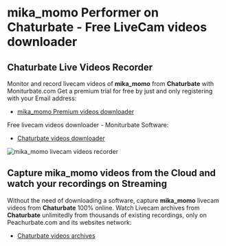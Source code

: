 # mika_momo Performer on Chaturbate - Free LiveCam videos downloader

## Chaturbate Live Videos Recorder

Monitor and record livecam videos of **mika_momo** from **Chaturbate** with Moniturbate.com
Get a premium trial for free by just and only registering with your Email address:
* [mika_momo Premium videos downloader](https://moniturbate.com/request-demo-licence-key.html)

Free livecam videos downloader - Moniturbate Software:
* [Chaturbate videos downloader](https://moniturbate.com/moniturbate-download-software.html)

![mika_momo livecam videos recorder](https://peachurnet.com/templates/moniturbate-software.png)


## Capture mika_momo videos from the Cloud and watch your recordings on Streaming

Without the need of downloading a software, capture **mika_momo** livecam videos from **Chaturbate** 100% online.
Watch Livecam archives from **Chaturbate** unlimitedly from thousands of existing recordings, only on Peachurbate.com and its websites network:
* [Chaturbate videos archives](https://peachurnet.com/)